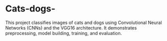 # Cats-dogs-
This project classifies images of cats and dogs using Convolutional Neural Networks (CNNs) and the VGG16 architecture. It demonstrates preprocessing, model building, training, and evaluation.
